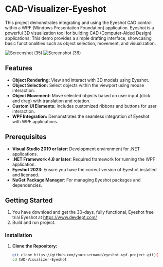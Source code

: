 # CAD-Visualizer-Eyeshot
This project demonstrates integrating and using the Eyeshot CAD control within a WPF (Windows Presentation Foundation) application. Eyeshot is a powerful 3D visualization tool for building CAD (Computer-Aided Design) applications. This demo provides a simple drafting interface, showcasing basic functionalities such as object selection, movement, and visualization.

![Screenshot (35)](https://github.com/user-attachments/assets/3cafe5a6-f7d7-4e68-8068-fe134d0945af)
![Screenshot (36)](https://github.com/user-attachments/assets/68ddaa37-920b-427a-b846-d1abe4206550)

## Features

- **Object Rendering:** View and interact with 3D models using Eyeshot.
- **Object Selection:** Select objects within the viewport using mouse interaction.
- **Object Movement:** Move selected objects based on user input (click and drag) with translation and rotation.
- **Custom UI Elements:** Includes customized ribbons and buttons for user interaction.
- **WPF Integration:** Demonstrates the seamless integration of Eyeshot with WPF applications.

## Prerequisites

- **Visual Studio 2019 or later**: Development environment for .NET applications.
- **.NET Framework 4.8 or later**: Required framework for running the WPF application.
- **Eyeshot 2023**: Ensure you have the correct version of Eyeshot installed and licensed.
- **NuGet Package Manager**: For managing Eyeshot packages and dependencies.

## Getting Started
1. You have download and get the 30-days, fully functional, Eyeshot free trial Eyeshot at https://www.devdept.com/
2. Build and run project.

### Installation

1. **Clone the Repository:**

   ```bash
   git clone https://github.com/yourusername/eyeshot-wpf-project.git](https://github.com/viraj-ramdin-dev/CAD-Visualizer-Eyeshot.git
   cd CAD-Visualizer-Eyeshot
